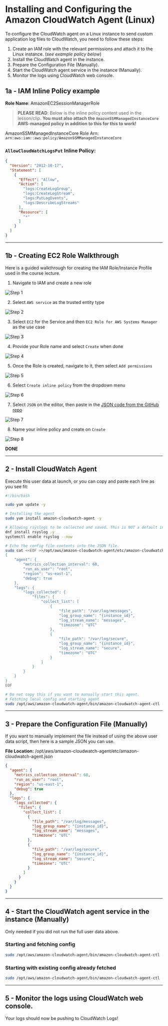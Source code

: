 # Installing and Configuring the Amazon CloudWatch Agent (Linux)

To configure the CloudWatch agent on a Linux instance to send custom application log files to CloudWatch, you need to
follow these steps:

1. Create an IAM role with the relevant permissions and attach it to the Linux instance. (_see example policy below_)
2. Install the CloudWatch agent in the instance.
3. Prepare the Configuration File (Manually).
4. Start the CloudWatch agent service in the instance (Manually).
5. Monitor the logs using CloudWatch web console.

## 1a - IAM Inline Policy example

**Role Name**: AmazonEC2SessionManagerRole

> **PLEASE READ**: Below is the inline policy content used in the lesson/clip.
> **You must also attach the `AmazonSSMManagedInstanceCore` AWS-managed policy in addition to this for this to work!**

AmazonSSMManagedInstanceCore Role Arn: `arn:aws:iam::aws:policy/AmazonSSMManagedInstanceCore`

### `AllowCloudWatchLogsPut` Inline Policy:

```json
{
  "Version": "2012-10-17",
  "Statement": [
    {
      "Effect": "Allow",
      "Action": [
        "logs:CreateLogGroup",
        "logs:CreateLogStream",
        "logs:PutLogEvents",
        "logs:DescribeLogStreams"
      ],
      "Resource": [
        "*"
      ]
    }
  ]
}
```

---

## 1b - Creating EC2 Role Walkthrough

Here is a guided walkthrough for creating the IAM Role/Instance Profile used in the course lecture.

1. Navigate to IAM and create a new role

![Step 1](./images/1b/1-create-role.png)

2. Select `AWS service` as the trusted entity type

![Step 2](./images/1b/2-create-role.png)

3. Select `EC2` for the Service and then `EC2 Role for AWS Systems Manager` as the use case

![Step 3](./images/1b/3-create-role.png)

4. Provide your Role name and select `Create` when done

![Step 4](./images/1b/4-create-role.png)

5. Once the Role is created, navigate to it, then select `Add permissions`

![Step 5](./images/1b/5-create-role.png)

6. Select `Create inline policy` from the dropdown menu

![Step 6](./images/1b/6-create-role.png)

7. Select `JSON` on the editor, then paste in
   the [JSON code from the GitHub repo](./iam_policies/AllowCloudWatchLogsPut-Inline.json)

![Step 7](./images/1b/7-create-role.png)

8. Name your inline policy and create on `Create`

![Step 8](./images/1b/8-create-role.png)

**DONE**

---

## 2 - Install CloudWatch Agent

Execute this user data at launch, or you can copy and paste each line as you see fit:

```bash
#!/bin/bash

sudo yum update -y

# Installing the agent
sudo yum install amazon-cloudwatch-agent -y

# Allowing rsyslogs to be collected and saved. This is NOT a default in AML2023
dnf install rsyslog -y
systemctl enable rsyslog --now

# Echo the config file contents into the JSON file.
sudo cat <<EOF >>/opt/aws/amazon-cloudwatch-agent/etc/amazon-cloudwatch-agent.json
{
    "agent": {
        "metrics_collection_interval": 60,
        "run_as_user": "root",
        "region": "us-east-1",
        "debug": true
    },
    "logs": {
        "logs_collected": {
            "files": {
                "collect_list": [
                    {
                        "file_path": "/var/log/messages",
                        "log_group_name": "{instance_id}",
                        "log_stream_name": "messages",
                        "timezone": "UTC"
                    },
                    {
                        "file_path": "/var/log/secure",
                        "log_group_name": "{instance_id}",
                        "log_stream_name": "secure",
                        "timezone": "UTC"
                    }
                ]
            }
        }
    }
}
EOF

# Do not copy this if you want to manually start this agent.
# Fetching local config and starting agent
sudo /opt/aws/amazon-cloudwatch-agent/bin/amazon-cloudwatch-agent-ctl -a fetch-config -m ec2 -s -c file:/opt/aws/amazon-cloudwatch-agent/etc/amazon-cloudwatch-agent.json
```

---

## 3 - Prepare the Configuration File (Manually)

If you want to manually implement the file instead of using the above user data script, then here is a sample JSON you
can use.

**File Location:** /opt/aws/amazon-cloudwatch-agent/etc/amazon-cloudwatch-agent.json

```json
{
  "agent": {
    "metrics_collection_interval": 60,
    "run_as_user": "root",
    "region": "us-east-1",
    "debug": true
  },
  "logs": {
    "logs_collected": {
      "files": {
        "collect_list": [
          {
            "file_path": "/var/log/messages",
            "log_group_name": "{instance_id}",
            "log_stream_name": "messages",
            "timezone": "UTC"
          },
          {
            "file_path": "/var/log/secure",
            "log_group_name": "{instance_id}",
            "log_stream_name": "secure",
            "timezone": "UTC"
          }
        ]
      }
    }
  }
}
```

---

## 4 - Start the CloudWatch agent service in the instance (Manually)

Only needed if you did not run the full user data above.

### Starting and fetching config

```bash
sudo /opt/aws/amazon-cloudwatch-agent/bin/amazon-cloudwatch-agent-ctl -a fetch-config -m ec2 -s -c file:/opt/aws/amazon-cloudwatch-agent/etc/amazon-cloudwatch-agent.json
```

### Starting with existing config already fetched

```bash
sudo /opt/aws/amazon-cloudwatch-agent/bin/amazon-cloudwatch-agent-ctl -a start -m ec2 -s
```

---

## 5 - Monitor the logs using CloudWatch web console.

Your logs should now be pushing to CloudWatch Logs!
